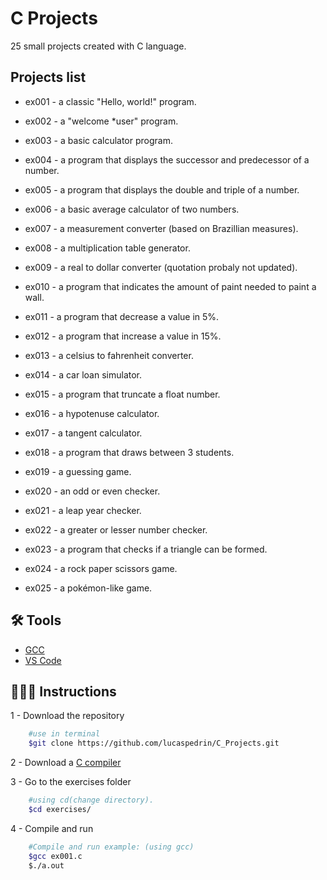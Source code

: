 # C Projects

25 small projects created with C language.

##

## Projects list

+ ex001 - a classic "Hello, world!" program.

+ ex002 - a "welcome *user" program.

+ ex003 - a basic calculator program.

+ ex004 - a program that displays the successor and predecessor of a number.

+ ex005 - a program that displays the double and triple of a number.

+ ex006 - a  basic average calculator of two numbers.

+ ex007 - a measurement converter (based on Brazillian measures). 

+ ex008 - a multiplication table generator.

+ ex009 - a real to dollar converter (quotation probaly not updated).

+ ex010 - a program that indicates the amount of paint needed to paint a wall.

+ ex011 - a program that decrease a value in 5%.

+ ex012 - a program that increase a value in 15%.

+ ex013 - a celsius to fahrenheit converter.

+ ex014 - a car loan simulator.

+ ex015 - a program that truncate a float number.

+ ex016 - a hypotenuse calculator.

+ ex017 - a tangent calculator.

+ ex018 - a program that draws between 3 students.

+ ex019 - a guessing game.

+ ex020 - an odd or even checker.

+ ex021 - a leap year checker.

+ ex022 - a greater or lesser number checker.

+ ex023 - a program that checks if a triangle can be formed.

+ ex024 - a rock paper scissors game.

+ ex025 - a pokémon-like game.

##

## 🛠️ Tools
- [GCC](https://gcc.gnu.org/)
- [VS Code](https://code.visualstudio.com/)

## 👨🏽‍💻 Instructions
1 - Download the repository
```bash
    #use in terminal
    $git clone https://github.com/lucaspedrin/C_Projects.git
```

2 - Download a [C compiler](https://gcc.gnu.org/)

3 - Go to the exercises folder
```bash
    #using cd(change directory).
    $cd exercises/
```

4 - Compile and run
```bash
    #Compile and run example: (using gcc)
    $gcc ex001.c
    $./a.out
```